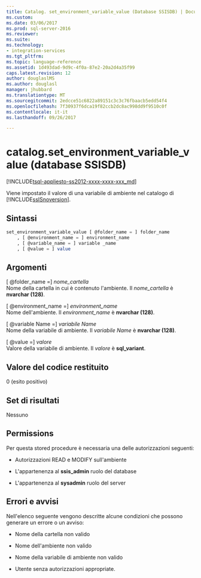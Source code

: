 ```yaml
---
title: Catalog. set_environment_variable_value (Database SSISDB) | Documenti Microsoft
ms.custom: 
ms.date: 03/06/2017
ms.prod: sql-server-2016
ms.reviewer: 
ms.suite: 
ms.technology:
- integration-services
ms.tgt_pltfrm: 
ms.topic: language-reference
ms.assetid: 1d493dad-9d9c-4f0a-87e2-20a2d4a35f99
caps.latest.revision: 12
author: douglaslMS
ms.author: douglasl
manager: jhubbard
ms.translationtype: MT
ms.sourcegitcommit: 2edcce51c6822a89151c3c3c76fbaacb5edd54f4
ms.openlocfilehash: 7f30937f6dca19f82ccb2dc8ac998dd9f9510c0f
ms.contentlocale: it-it
ms.lasthandoff: 09/26/2017

---
```

# <a name="catalogsetenvironmentvariablevalue-ssisdb-database"></a>catalog.set_environment_variable_value (database SSISDB)
[!INCLUDE[tsql-appliesto-ss2012-xxxx-xxxx-xxx_md](../../includes/tsql-appliesto-ss2012-xxxx-xxxx-xxx-md.md)]

  Viene impostato il valore di una variabile di ambiente nel catalogo di [!INCLUDE[ssISnoversion](../../includes/ssisnoversion-md.md)].  
  
## <a name="syntax"></a>Sintassi  
  
```sql  
set_environment_variable_value [ @folder_name = ] folder_name  
    , [ @environment_name = ] environment_name  
    , [ @variable_name = ] variable _name  
    , [ @value = ] value  
```  
  
## <a name="arguments"></a>Argomenti  
 [ @folder_name =] *nome_cartella*  
 Nome della cartella in cui è contenuto l'ambiente. Il *nome_cartella* è **nvarchar (128)**.  
  
 [ @environment_name =] *environment_name*  
 Nome dell'ambiente. Il *environment_name* è **nvarchar (128)**.  
  
 [ @variable Name =] *variabile Name*  
 Nome della variabile di ambiente. Il *variabile Name* è **nvarchar (128)**.  
  
 [ @value =] *valore*  
 Valore della variabile di ambiente. Il *valore* è **sql_variant**.  
  
## <a name="return-code-value"></a>Valore del codice restituito  
 0 (esito positivo)  
  
## <a name="result-sets"></a>Set di risultati  
 Nessuno  
  
## <a name="permissions"></a>Permissions  
 Per questa stored procedure è necessaria una delle autorizzazioni seguenti:  
  
-   Autorizzazioni READ e MODIFY sull'ambiente  
  
-   L'appartenenza al **ssis_admin** ruolo del database  
  
-   L'appartenenza al **sysadmin** ruolo del server  
  
## <a name="errors-and-warnings"></a>Errori e avvisi  
 Nell'elenco seguente vengono descritte alcune condizioni che possono generare un errore o un avviso:  
  
-   Nome della cartella non valido  
  
-   Nome dell'ambiente non valido  
  
-   Nome della variabile di ambiente non valido  
  
-   Utente senza autorizzazioni appropriate.  
  
  
